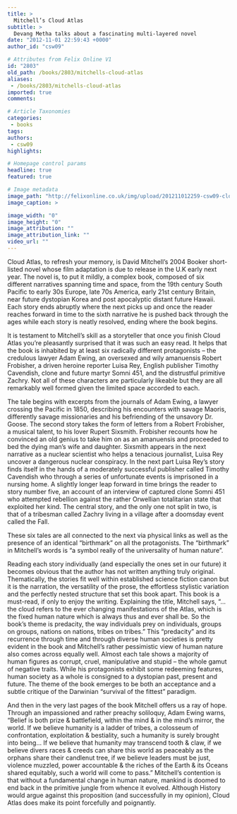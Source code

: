 ```yaml
---
title: >
  Mitchell’s Cloud Atlas
subtitle: >
  Devang Metha talks about a fascinating multi-layered novel
date: "2012-11-01 22:59:43 +0000"
author_id: "csw09"

# Attributes from Felix Online V1
id: "2803"
old_path: /books/2803/mitchells-cloud-atlas
aliases:
 - /books/2803/mitchells-cloud-atlas
imported: true
comments:

# Article Taxonomies
categories:
 - books
tags:
authors:
 - csw09
highlights:

# Homepage control params
headline: true
featured: true

# Image metadata
image_path: "http://felixonline.co.uk/img/upload/201211012259-csw09-cloudatlas.jpg"
image_caption: >

image_width: "0"
image_height: "0"
image_attribution: ""
image_attribution_link: ""
video_url: ""
---
```


Cloud Atlas, to refresh your memory, is David Mitchell’s 2004 Booker short-listed novel whose film adaptation is due to release in the U.K early next year. The novel is, to put it mildly, a complex book, composed of six different narratives spanning time and space, from the 19th century South Pacific to early 30s Europe, late 70s America, early 21st century Britain, near future dystopian Korea and post apocalyptic distant future Hawaii. Each story ends abruptly where the next picks up and once the reader reaches forward in time to the sixth narrative he is pushed back through the ages while each story is neatly resolved, ending where the book begins.

It is testament to Mitchell’s skill as a storyteller that once you finish Cloud Atlas you’re pleasantly surprised that it was such an easy read. It helps that the book is inhabited by at least six radically different protagonists – the credulous lawyer Adam Ewing, an oversexed and wily amanuensis Robert Frobisher, a driven heroine reporter Luisa Rey, English publisher Timothy Cavendish, clone and future martyr Somni 451, and the distrustful primitive Zachry. Not all of these characters are particularly likeable but they are all remarkably well formed given the limited space accorded to each.

The tale begins with excerpts from the journals of Adam Ewing, a lawyer crossing the Pacific in 1850, describing his encounters with savage Maoris, differently savage missionaries and his befriending of the unsavory Dr. Goose. The second story takes the form of letters from a Robert Frobisher, a musical talent, to his lover Rupert Sixsmith. Frobisher recounts how he convinced an old genius to take him on as an amanuensis and proceeded to bed the dying man’s wife and daughter. Sixsmith appears in the next narrative as a nuclear scientist who helps a tenacious journalist, Luisa Rey uncover a dangerous nuclear conspiracy. In the next part Luisa Rey’s story finds itself in the hands of a moderately successful publisher called Timothy Cavendish who through a series of unfortunate events is imprisoned in a nursing home. A slightly longer leap forward in time brings the reader to story number five, an account of an interview of captured clone Somni 451 who attempted rebellion against the rather Orwellian totalitarian state that exploited her kind. The central story, and the only one not split in two, is that of a tribesman called Zachry living in a village after a doomsday event called the Fall.

These six tales are all connected to the next via physical links as well as the presence of an identical “birthmark” on all the protagonists. The “birthmark” in Mitchell’s words is “a symbol really of the universality of human nature”.

Reading each story individually (and especially the ones set in our future) it becomes obvious that the author has not written anything truly original. Thematically, the stories fit well within established science fiction canon but it is the narration, the versatility of the prose, the effortless stylistic variation and the perfectly nested structure that set this book apart. This book is a must-read, if only to enjoy the writing.
 Explaining the title, Mitchell says, “… the cloud refers to the ever changing manifestations of the Atlas, which is the fixed human nature which is always thus and ever shall be. So the book’s theme is predacity, the way individuals prey on individuals, groups on groups, nations on nations, tribes on tribes.” This “predacity” and its recurrence through time and through diverse human societies is pretty evident in the book and Mitchell’s rather pessimistic view of human nature also comes across equally well. Almost each tale shows a majority of human figures as corrupt, cruel, manipulative and stupid – the whole gamut of negative traits. While his protagonists exhibit some redeeming features, human society as a whole is consigned to a dystopian past, present and future. The theme of the book emerges to be both an acceptance and a subtle critique of the Darwinian “survival of the fittest” paradigm.

And then in the very last pages of the book Mitchell offers us a ray of hope. Through an impassioned and rather preachy soliloquy, Adam Ewing warns, “Belief is both prize & battlefield, within the mind & in the mind’s mirror, the world. If we believe humanity is a ladder of tribes, a colosseum of confrontation, exploitation & bestiality, such a humanity is surely brought into being… If we believe that humanity may transcend tooth & claw, if we believe divers races & creeds can share this world as peaceably as the orphans share their candlenut tree, if we believe leaders must be just, violence muzzled, power accountable & the riches of the Earth & its Oceans shared equitably, such a world will come to pass.” Mitchell’s contention is that without a fundamental change in human nature, mankind is doomed to end back in the primitive jungle from whence it evolved. Although History would argue against this proposition (and successfully in my opinion), Cloud Atlas does make its point forcefully and poignantly.
